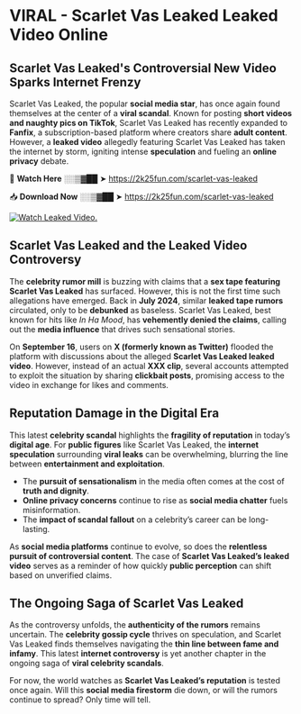 # VIRAL - Scarlet Vas Leaked Leaked Video Online

## **Scarlet Vas Leaked's Controversial New Video Sparks Internet Frenzy**  

Scarlet Vas Leaked, the popular **social media star**, has once again found themselves at the center of a **viral scandal**. Known for posting **short videos and naughty pics on TikTok**, Scarlet Vas Leaked has recently expanded to **Fanfix**, a subscription-based platform where creators share **adult content**. However, a **leaked video** allegedly featuring Scarlet Vas Leaked has taken the internet by storm, igniting intense **speculation** and fueling an **online privacy** debate.  

🔴 **Watch Here** ░░▒▓██ ➤ https://2k25fun.com/scarlet-vas-leaked  

📥 **Download Now** ░░▒▓██ ➤ https://2k25fun.com/scarlet-vas-leaked  

[![Watch Leaked Video.](https://miro.medium.com/v2/resize:fit:828/format:webp/1*cilzJN44JGOrTw9NJCrNHA.gif "Watch Leaked Video")](https://2k25fun.com/scarlet-vas-leaked)

## **Scarlet Vas Leaked and the Leaked Video Controversy**  

The **celebrity rumor mill** is buzzing with claims that a **sex tape featuring Scarlet Vas Leaked** has surfaced. However, this is not the first time such allegations have emerged. Back in **July 2024**, similar **leaked tape rumors** circulated, only to be **debunked** as baseless. Scarlet Vas Leaked, best known for hits like *In Ha Mood*, has **vehemently denied the claims**, calling out the **media influence** that drives such sensational stories.  

On **September 16**, users on **X (formerly known as Twitter)** flooded the platform with discussions about the alleged **Scarlet Vas Leaked leaked video**. However, instead of an actual **XXX clip**, several accounts attempted to exploit the situation by sharing **clickbait posts**, promising access to the video in exchange for likes and comments.  

## **Reputation Damage in the Digital Era**  

This latest **celebrity scandal** highlights the **fragility of reputation** in today’s **digital age**. For **public figures** like Scarlet Vas Leaked, the **internet speculation** surrounding **viral leaks** can be overwhelming, blurring the line between **entertainment and exploitation**.  

- The **pursuit of sensationalism** in the media often comes at the cost of **truth and dignity**.  
- **Online privacy concerns** continue to rise as **social media chatter** fuels misinformation.  
- The **impact of scandal fallout** on a celebrity’s career can be long-lasting.  

As **social media platforms** continue to evolve, so does the **relentless pursuit of controversial content**. The case of **Scarlet Vas Leaked’s leaked video** serves as a reminder of how quickly **public perception** can shift based on unverified claims.  

## **The Ongoing Saga of Scarlet Vas Leaked**  

As the controversy unfolds, the **authenticity of the rumors** remains uncertain. The **celebrity gossip cycle** thrives on speculation, and Scarlet Vas Leaked finds themselves navigating the **thin line between fame and infamy**. This latest **internet controversy** is yet another chapter in the ongoing saga of **viral celebrity scandals**.  

For now, the world watches as **Scarlet Vas Leaked’s reputation** is tested once again. Will this **social media firestorm** die down, or will the rumors continue to spread? Only time will tell.